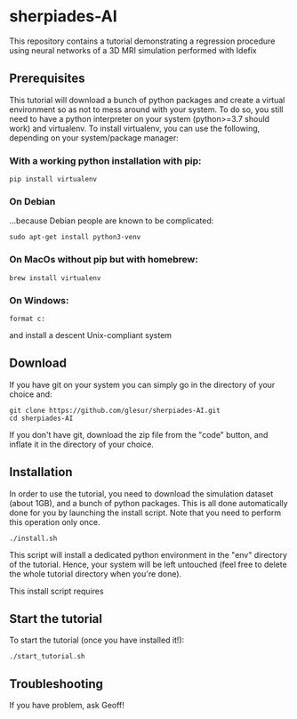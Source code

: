# sherpiades-AI

This repository contains a tutorial demonstrating a regression procedure using neural networks of a 3D MRI simulation performed with Idefix

## Prerequisites

This tutorial will download a bunch of python packages and create a virtual environment so as not to mess around with your system. To do so, you still need to have a python interpreter on your system (python>=3.7 should work) and virtualenv. To install virtualenv, you can use the following, depending on your system/package manager:

### With a working python installation with pip:
```
pip install virtualenv
```

### On Debian 

...because Debian people are known to be complicated:

```
sudo apt-get install python3-venv
```

### On MacOs without pip but with homebrew:
```
brew install virtualenv
```

### On Windows:
```
format c:
```
and install a descent Unix-compliant system


## Download

If you have git on your system you can simply go in the directory of your choice and:
```
git clone https://github.com/glesur/sherpiades-AI.git
cd sherpiades-AI
```

If you don't have git, download the zip file from the "code" button, and inflate it in the directory of your choice.


## Installation

In order to use the tutorial, you need to download the simulation dataset (about 1GB), and a bunch of python packages. This is all done automatically done for you by launching the install script. Note that you need to perform this operation only once.

```
./install.sh
```

This script will install a dedicated python environment in the "env" directory of the tutorial. Hence, your system will be left untouched (feel free to delete the whole tutorial directory when you're done).

This install script requires 


## Start the tutorial

To start the tutorial (once you have installed it!):

```
./start_tutorial.sh
```

## Troubleshooting

If you have problem, ask Geoff!
